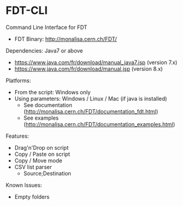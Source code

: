FDT-CLI
=======

Command Line Interface for FDT
  - FDT Binary: http://monalisa.cern.ch/FDT/

Dependencies: Java7 or above
  - https://www.java.com/fr/download/manual_java7.jsp (version 7.x)
  - https://www.java.com/fr/download/manual.jsp (version 8.x)

Platforms:
  - From the script: Windows only
  - Using parameters: Windows / Linux / Mac (if java is installed)
    - See documentation (http://monalisa.cern.ch/FDT/documentation_fdt.html)
    - See examples (http://monalisa.cern.ch/FDT/documentation_examples.html)

Features:
  - Drag'n'Drop on script
  - Copy / Paste on script
  - Copy / Move mode
  - CSV list parser
    - Source;Destination

Known Issues:
  - Empty folders

